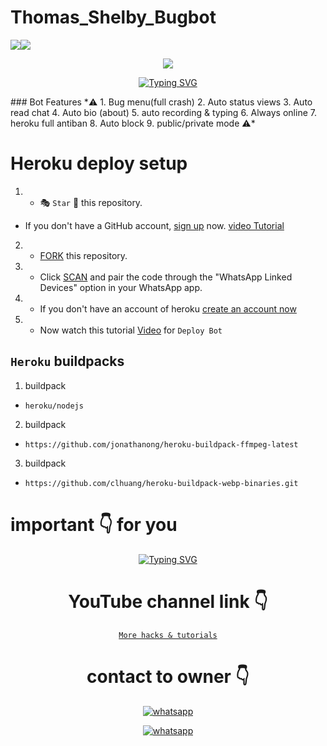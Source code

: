 # Thomas_Shelby_Bugbot
   <a><img src='https://i.imgur.com/LyHic3i.gif'/></a><a><img src='https://i.imgur.com/LyHic3i.gif'/></a>
<p align="center">
<img src="https://telegra.ph/file/0c9c4a9c030f3ae467d0a.jpg"/> 
<p align="center">
  <a href="https://git.io/typing-svg"><img src="https://readme-typing-svg.demolab.com?font=EB+Garamond&weight=800&size=28&duration=4000&pause=1000&random=false&width=435&lines=+•★⃝ QUEEN+ANITA-+MD★⃝•;MULTI-DEVICE+WHATSAPP+BOT;DEVELOPED+BY+DAVID+CYRIL;RELEASED+DATE+20%2F6%2F2024." alt="Typing SVG" /></a>
 </p>
### Bot Features
*⚠️ 1. Bug menu(full crash) 2. Auto status views 3. Auto read chat 4. Auto bio (about) 5. auto recording & typing 6. Always online 7. heroku full antiban 8. Auto block 9. public/private mode ⚠️*


# Heroku deploy setup


   1. - 🎭 `Star` 🌟 this repository.
- If you don't have a GitHub account, [sign up](https://github.com/join) now. [video Tutorial](https://youtu.be/D9ep0hVF8-c?si=Rn0D1E5-VErXKlap)
2.  - [FORK](https://github.com/techgod143/TECH-GOD-BUG-BOT/fork) this repository.
3.   - Click [SCAN](https://replit.com/@DGXeon/Xeon-PairCode?v=1) and pair the code through the "WhatsApp Linked Devices" option in your WhatsApp app.

4.   - If you don't have an account of heroku [create an account now](https://youtu.be/MFA2p4-BviQ?si=PYVzRn6wnpE4_0Im)
5.  - Now watch this tutorial [Video](https://youtu.be/hjjzFlZmRqk) for `Deploy Bot`



## `Heroku` buildpacks
1. buildpack
-     heroku/nodejs
   
2. buildpack
-     https://github.com/jonathanong/heroku-buildpack-ffmpeg-latest
3. buildpack

-     https://github.com/clhuang/heroku-buildpack-webp-binaries.git





#  important 👇 for you

<div align="center">
<a href="https://www.instagram.com/techgod143/"><img src="https://readme-typing-svg.demolab.com?font=Ribeye&size=50&pause=1000&color=G0B1&center=true&width=910&height=100&lines=Don't+Forget+To+Subscribe;my+YouTube+Channel;PROGRAM+By+TECH+GOD" alt="Typing SVG" /></a>
  
# YouTube channel link 👇 
   [`More hacks & tutorials`](youtube.com/@techgod143)

# contact to owner 👇    
<a aria-label="Join our chats" href="https://wa.me/917466008456?text=Hi!! `Tech God` Sir, I need Your Help" target="_blank">
    <img alt="whatsapp" src="https://img.shields.io/badge/Owner%20Whatsapp-25D366?style=for-the-badge&logo=whatsapp&logoColor=white" />
</p>
<a aria-label="Join our chats" href="(https://whatsapp.com/channel/0029Va9Ufzi8kyyEnEHvOm1h)" target="_blank">
    <img alt="whatsapp" src="https://img.shields.io/badge/WhatsApp%20Channel-25D366?style=for-the-badge&logo=whatsapp&logoColor=white" />
</p>
